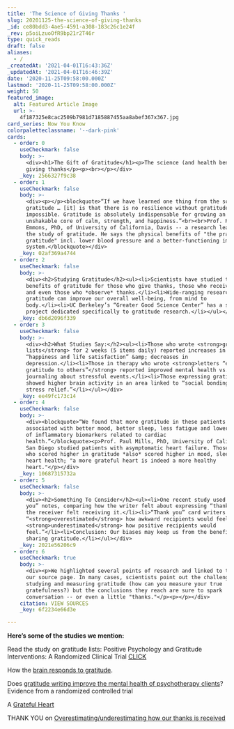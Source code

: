 ```yaml
---
title: 'The Science of Giving Thanks '
slug: 20201125-the-science-of-giving-thanks
_id: ce80bdd3-4ae5-4591-a308-183c26c1e24f
_rev: p5oiLzuoOfR9bp21r2T46r
type: quick_reads
draft: false
aliases:
  - /
_createdAt: '2021-04-01T16:43:36Z'
_updatedAt: '2021-04-01T16:46:39Z'
date: '2020-11-25T09:58:00.000Z'
lastmod: '2020-11-25T09:58:00.000Z'
weight: 50
featured_image:
  alt: Featured Article Image
  url: >-
    4f187325e8cac2509b7981d7185887455aa8abef367x367.jpg
card_series: Now You Know
colorpaletteclassname: '--dark-pink'
cards:
  - order: 0
    useCheckmark: false
    body: >-
      <div><h1>The Gift of Gratitude</h1><p>The science (and health benefits) of
      giving thanks</p><p><br></p></div>
    _key: 2566327f9c38
  - order: 1
    useCheckmark: false
    body: >-
      <div><p></p><blockquote>“If we have learned one thing from the science of
      gratitude … [it] is that there is no resilience without gratitude. It’s
      impossible. Gratitude is absolutely indispensable for growing an
      unshakable core of calm, strength, and happiness.”<br><br>Prof. Robert
      Emmons, PhD, of University of California, Davis -- a research leader in
      the study of gratitude. He says the physical benefits of "the practice of
      gratitude" incl. lower blood pressure and a better-functioning immune
      system.</blockquote></div>
    _key: 02af369a4744
  - order: 2
    useCheckmark: false
    body: >-
      <div><h2>Studying Gratitude</h2><ul><li>Scientists have studied the
      benefits of gratitude for those who give thanks, those who receive thanks,
      and even those who *observe* thanks.</li><li>Wide-ranging research shows
      gratitude can improve our overall well-being, from mind to
      body.</li><li>UC Berkeley’s “Greater Good Science Center” has a special
      project dedicated specifically to gratitude research.</li></ul></div>
    _key: db6d2096f339
  - order: 3
    useCheckmark: false
    body: >-
      <div><h2>What Studies Say:</h2><ul><li>Those who wrote <strong>gratitude
      lists</strong> for 2 weeks (5 items daily) reported increases in
      “happiness and life satisfaction” &amp; decreases in
      depression.</li><li>Those in therapy who wrote <strong>letters “expressing
      gratitude to others”</strong> reported improved mental health vs. those
      journaling about stressful events.</li><li>Those expressing gratitude
      showed higher brain activity in an area linked to “social bonding &amp;
      stress relief.”</li></ul></div>
    _key: ee49fc173c14
  - order: 4
    useCheckmark: false
    body: >-
      <div><blockquote>“We found that more gratitude in these patients was
      associated with better mood, better sleep, less fatigue and lower levels
      of inflammatory biomarkers related to cardiac
      health.”</blockquote><p>Prof. Paul Mills, PhD, University of California,
      San Diego studied patients with asymptomatic heart failure. Those patients
      who scored higher in gratitude *also* scored higher in mood, sleep and
      heart health; "a more grateful heart is indeed a more healthy
      heart."</p></div>
    _key: 10687315732a
  - order: 5
    useCheckmark: false
    body: >-
      <div><h2>Something To Consider</h2><ul><li>One recent study used “thank
      you” notes, comparing how the writer felt about expressing “thanks” to how
      the receiver felt receiving it.</li><li>“Thank you” card writers
      “<strong>overestimated</strong> how awkward recipients would feel and
      <strong>underestimated</strong> how positive recipients would
      feel.”</li><li>Conclusion: Our biases may keep us from the benefits of
      sharing gratitude.</li></ul></div>
    _key: 2021e56206c9
  - order: 6
    useCheckmark: true
    body: >-
      <div><p>We highlighted several points of research and linked to them on
      our source page. In many cases, scientists point out the challenges to
      studying and measuring gratitude (how can you measure your true
      gratefulness?) but the conclusions they reach are sure to spark
      conversation -- or even a little "thanks."</p><p></p></div>
    citation: VIEW SOURCES
    _key: 6f2234e66d3e

---
```

**Here’s some of the studies we mention:**

Read the study on gratitude lists: Positive Psychology and Gratitude Interventions: A Randomized Clinical Trial [CLICK](https://www.ncbi.nlm.nih.gov/pmc/articles/PMC6437090/)

How the [brain responds to gratitude](https://www.psychologytoday.com/us/blog/mindful-anger/201807/science-proves-gratitude-is-key-well-being).

Does [gratitude writing improve the mental health of psychotherapy clients](https://www.tandfonline.com/doi/full/10.1080/10503307.2016.1169332?scroll=top&needAccess=true&)? Evidence from a randomized controlled trial

A [Grateful Heart](https://www.apa.org/news/press/releases/2015/04/grateful-heart)

THANK YOU on [Overestimating/underestimating how our thanks is received](https://journals.sagepub.com/doi/10.1177/0956797618772506)